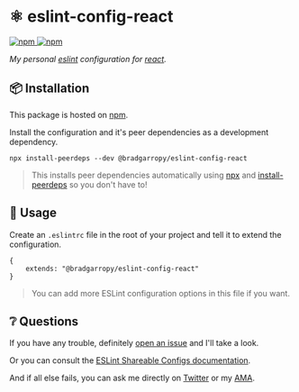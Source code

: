 # ⚛️ eslint-config-react

<a href="https://www.npmjs.com/package/@bradgarropy/eslint-config-react">
    <img alt="npm" src="https://img.shields.io/npm/v/@bradgarropy/eslint-config-react.svg?color=FB3B49&style=flat-square">
</a>

<a href="https://www.npmjs.com/package/@bradgarropy/eslint-config-react">
    <img alt="npm" src="https://img.shields.io/npm/dt/@bradgarropy/eslint-config-react?style=flat-square">
</a>

_My personal [eslint][1] configuration for [react][react]._

## 📦 Installation

This package is hosted on [npm][2].

Install the configuration and it's peer dependencies as a development dependency.

```
npx install-peerdeps --dev @bradgarropy/eslint-config-react
```

> This installs peer dependencies automatically using [npx][3] and [install-peerdeps][4] so you don't have to!

## 🥑 Usage

Create an `.eslintrc` file in the root of your project and tell it to extend the configuration.

```
{
    extends: "@bradgarropy/eslint-config-react"
}
```

> You can add more ESLint configuration options in this file if you want.

## ❔ Questions

If you have any trouble, definitely [open an issue][5] and I'll take a look.

Or you can consult the [ESLint Shareable Configs documentation][6].

And if all else fails, you can ask me directly on [Twitter][7] or my [AMA][8].

[1]: https://eslint.org
[2]: https://www.npmjs.com/package/@bradgarropy/eslint-config-react
[3]: https://www.npmjs.com/package/npx
[4]: https://www.npmjs.com/package/install-peerdeps
[5]: https://github.com/bradgarropy/eslint-config-react/issues
[6]: https://eslint.org/docs/developer-guide/shareable-configs
[7]: https://twitter.com/bradgarropy
[8]: https://github.com/bradgarropy/ama
[react]: https://reactjs.org
